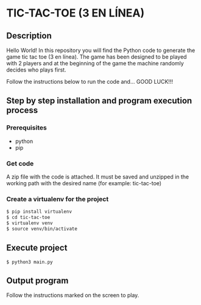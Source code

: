 # TIC-TAC-TOE (3 EN LÍNEA)

## Description

Hello World! In this repository you will find the Python code to generate the game tic tac toe (3 en línea). The game has been designed to be played with 2 players and at the beginning of the game the machine randomly decides who plays first.

Follow the instructions below to run the code and... GOOD LUCK!!!

## Step by step installation and program execution process

### Prerequisites

- python
- pip

### Get code

A zip file with the code is attached. It must be saved and unzipped in the working path with the desired name (for example: tic-tac-toe)

### Create a virtualenv for the project

```sh
$ pip install virtualenv
$ cd tic-tac-toe
$ virtualenv venv
$ source venv/bin/activate
```

## Execute project

```
$ python3 main.py
```

## Output program

Follow the instructions marked on the screen to play.
